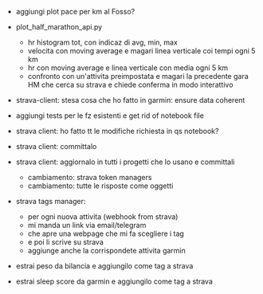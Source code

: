 - aggiungi plot pace per km al Fosso?

- plot_half_marathon_api.py
  - hr histogram tot, con indicaz di avg, min, max
  - velocita con moving average e magari linea verticale coi tempi ogni 5 km
  - hr con moving average e linea verticale con media ogni 5 km
  - confronto con un'attivita preimpostata e magari la precedente gara HM
    che cerca su strava e chiede conferma in modo interattivo

- strava-client: stesa cosa che ho fatto in garmin: ensure data coherent

- aggiungi tests per le fz esistenti e get rid of notebook file 

- strava client: ho fatto tt le modifiche richiesta in qs notebook?
- strava client: committalo

- strava client: aggiornalo in tutti i progetti che lo usano e committali
  - cambiamento: strava token managers
  - cambiamento: tutte le risposte come oggetti

- strava tags manager:
  - per ogni nuova attivita (webhook from strava)
  - mi manda un link via email/telegram
  - che apre una webpage che mi fa scegliere i tag
  - e poi li scrive su strava
  - aggiunge anche la corrispondete attivita garmin

- estrai peso da bilancia e aggiungilo come tag a strava
- estrai sleep score da garmin e aggiungilo come tag a strava
